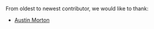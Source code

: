 From oldest to newest contributor, we would like to thank:

- [Austin Morton](https://github.com/apmorton)
